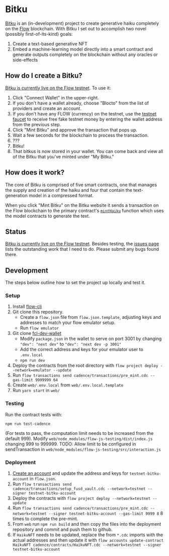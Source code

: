 # Bitku

[Bitku](https://testnet.bitku.art/) is an (in-development) project to create generative haiku completely on the [Flow](https://www.onflow.org/) blockchain. With Bitku I set out to accomplish two novel (possibly first-of-its-kind) goals:

  1. Create a text-based generative NFT
  2. Embed a machine-learning model directly into a smart contract and generate outputs completely on the blockchain without any oracles or side-effects

## How do I create a Bitku?

[Bitku is currently live on the Flow testnet](https://testnet.bitku.art/). To use it:

1. Click "Connect Wallet" in the upper-right.
2. If you don't have a wallet already, choose "Blocto" from the list of providers and create an account.
3. If you don't have any FLOW (currency) on the testnet, use the [testnet faucet](https://testnet-faucet-v2.onflow.org/) to receive free fake testnet money by entering the wallet address from the previous step.
4. Click "Mint Bitku" and approve the transaction that pops up. 
5. Wait a few seconds for the blockchain to process the transaction.
6. ???
7. Bitku!
8. That bitkus is now stored in your wallet. You can come back and view all of the Bitku that you've minted under "My Bitku."

## How does it work?

The core of Bitku is comprised of five smart contracts, one that manages the supply and creation of the haiku and four that contain the text-generation model in a compressed format. 

When you click "Mint Bitku" on the Bitku website it sends a transaction on the Flow blockchain to the primary contract's [`mintHaiku`](https://github.com/docmarionum1/bitku/blob/main/cadence/contracts/HaikuNFT.cdc#L275) function which uses the model contracts to generate the text. 

## Status

[Bitku is currently live on the Flow testnet](https://testnet.bitku.art/). Besides testing, the [issues page](https://github.com/docmarionum1/bitku/issues) lists the outstanding work that I need to do. Please submit any bugs found there.


## Development

The steps below outline how to set the project up locally and test it.

### Setup

1. Install [flow-cli](https://github.com/onflow/flow-cli)
2. Git clone this repository.
    - Create a `flow.json` file from `flow.json.template`, adjusting keys and addresses to match your flow emulator setup.
    - Run `flow emulator`
3. Git clone [fcl-dev-wallet](https://github.com/onflow/fcl-dev-wallet)
    - Modify `package.json` in the wallet to serve on port 3001 by changing `"dev": "next dev"` to `"dev": "next dev -p 3001"`
    - Add the correct address and keys for your emulator user to `.env.local`
    - `npm run dev`
4. Deploy the contracts from the root directory with `flow project deploy --network=emulator --update`
5. Run `flow transactions send cadence/transactions/pre_mint.cdc --gas-limit 9999999 64`
5. Create `web/.env.local` from `web/.env.local.template`
6. Run `yarn start` in `web/`

### Testing

Run the contract tests with:

  `npm run test-cadence`

(For tests to pass, the computation limit needs to be increased from the default 999).
Modify `web/node_modules/flow-js-testing/dist/index.js` changing 999 to 999999.
TODO: Allow limit to be configured in sendTransaction in `web/node_modules/flow-js-testing/src/interaction.js`

### Deployment

1. [Create an account](https://docs.onflow.org/concepts/accessing-testnet/#account-creation-and-token-funding-requests) and update the address and keys for `testnet-bitku-account` in `flow.json`.
2. Run `flow transactions send cadence/transactions/setup_fusd_vault.cdc --network=testnet --signer testnet-bitku-account`
3. Deploy the contracts with `flow project deploy --network=testnet --update`
4. Run `flow transactions send cadence/transactions/pre_mint.cdc --network=testnet --signer testnet-bitku-account --gas-limit 9999 8` 8 times to complete the pre-mint.
5. From `web` run `npm run build` and then copy the files into the deployment repository and commit and push them to github.
6. If `HaikuNFT` needs to be updated, replace the from `*.cdc` imports with the actual addresses and then update it with `flow accounts update-contract HaikuNFT cadence/contracts/HaikuNFT.cdc --network=testnet --signer testnet-bitku-account`
